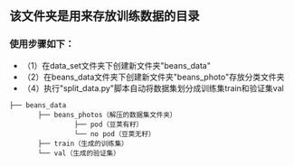 ## 该文件夹是用来存放训练数据的目录
### 使用步骤如下：
* （1）在data_set文件夹下创建新文件夹"beans_data"
* （2）在beans_data文件夹下创建新文件夹"beans_photo"存放分类文件夹
* （4）执行"split_data.py"脚本自动将数据集划分成训练集train和验证集val    

```
├── beans_data   
       ├── beans_photos（解压的数据集文件夹）
                ├── pod（豆荚有籽）  
                └── no pod（豆荚无籽） 
       ├── train（生成的训练集）  
       └── val（生成的验证集） 
```
